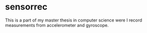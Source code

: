 # sensorrec
This is a part of my master thesis in computer science were I record measurements from accelerometer and gyroscope.